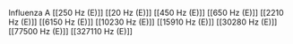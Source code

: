 Influenza A
[[250 Hz (E)]]
[[20 Hz (E)]]
[[450 Hz (E)]]
[[650 Hz (E)]]
[[2210 Hz (E)]]
[[6150 Hz (E)]]
[[10230 Hz (E)]]
[[15910 Hz (E)]]
[[30280 Hz (E)]]
[[77500 Hz (E)]]
[[327110 Hz (E)]]